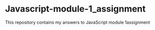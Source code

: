 # Javascript-module-1_assignment
This repository contains my answers to JavaScript module 1assignment
